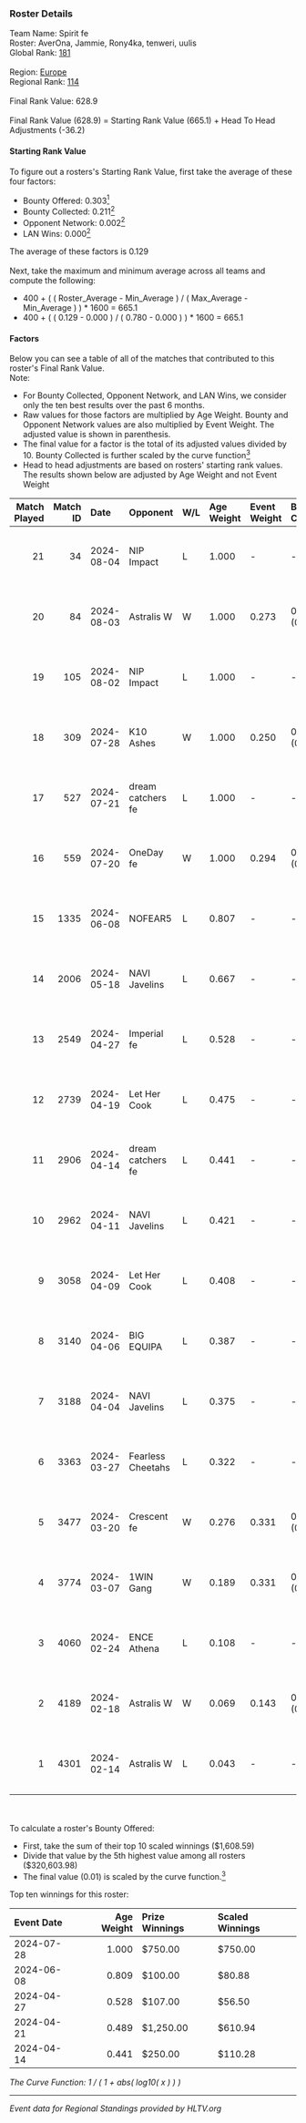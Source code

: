 ### Roster Details<br />
Team Name: Spirit fe<br />
Roster: AverOna, Jammie, Rony4ka, tenweri, uulis<br />
Global Rank: [181](../standings_global.md)<br />
<br />
Region: [Europe]( ../standings_europe.md)<br />
Regional Rank: [114]( ../standings_europe.md)<br />
<br />
Final Rank Value:  628.9<br />
<br />
Final Rank Value (628.9) = Starting Rank Value (665.1) + Head To Head Adjustments (-36.2)<br />

#### Starting Rank Value<br />
To figure out a rosters's Starting Rank Value, first take the average of these four factors:<br />
- Bounty Offered: 0.303[<sup>1</sup>](#table2)
- Bounty Collected: 0.211[<sup>2</sup>](#table1)
- Opponent Network: 0.002[<sup>2</sup>](#table1)
- LAN Wins: 0.000[<sup>2</sup>](#table1)

The average of these factors is 0.129<br />
<br />
Next, take the maximum and minimum average across all teams and compute the following:<br />
- 400 + ( ( Roster_Average - Min_Average ) / ( Max_Average - Min_Average ) ) * 1600 = 665.1
- 400 + ( ( 0.129 - 0.000 ) / ( 0.780 - 0.000 ) ) * 1600 = 665.1


#### Factors<br />
Below you can see a table of all of the matches that contributed to this roster's Final Rank Value.<br />
Note:<br />

- For Bounty Collected, Opponent Network, and LAN Wins, we consider only the ten best results over the past 6 months.
- Raw values for those factors are multiplied by Age Weight. Bounty and Opponent Network values are also multiplied by Event Weight. The adjusted value is shown in parenthesis.
- The final value for a factor is the total of its adjusted values divided by 10. Bounty Collected is further scaled by the curve function[<sup>3</sup>](#curveFunction)
- Head to head adjustments are based on rosters' starting rank values. The results shown below are adjusted by Age Weight and not Event Weight
<span id="table1"></span><br />


| Match Played | Match ID | Date       | Opponent          | W/L | Age Weight | Event Weight | Bounty Collected | Opponent Network | LAN Wins  | H2H Adj. | Roster                                   |
| -: | -: | :- | :- | :- | :- | :- | :- | :- | :- | -: | :- |
|           21 |       34 | 2024-08-04 | NIP Impact        | L   | 1.000      | -            | -                | -                | -         |   -11.53 | AverOna, Jammie, Rony4ka, tenweri, uulis |
|           20 |       84 | 2024-08-03 | Astralis W        | W   | 1.000      | 0.273        | 0.002 (0.001)    | 0.061 (0.017)    | 0 (0.000) |    16.61 | irbitka, Jammie, Rony4ka, tenweri, uulis |
|           19 |      105 | 2024-08-02 | NIP Impact        | L   | 1.000      | -            | -                | -                | -         |   -11.62 | AverOna, Jammie, Rony4ka, tenweri, uulis |
|           18 |      309 | 2024-07-28 | K10 Ashes         | W   | 1.000      | 0.250        | 0.001 (0.000)    | 0.000 (0.000)    | 0 (0.000) |    11.02 | AverOna, Jammie, Rony4ka, tenweri, uulis |
|           17 |      527 | 2024-07-21 | dream catchers fe | L   | 1.000      | -            | -                | -                | -         |   -11.64 | AverOna, Jammie, Rony4ka, tenweri, uulis |
|           16 |      559 | 2024-07-20 | OneDay fe         | W   | 1.000      | 0.294        | 0.002 (0.000)    | 0.000 (0.000)    | 0 (0.000) |    11.01 | AverOna, Jammie, Rony4ka, tenweri, uulis |
|           15 |     1335 | 2024-06-08 | NOFEAR5           | L   | 0.807      | -            | -                | -                | -         |   -11.49 | AverOna, Jammie, Rony4ka, tenweri, uulis |
|           14 |     2006 | 2024-05-18 | NAVI Javelins     | L   | 0.667      | -            | -                | -                | -         |    -5.13 | AverOna, Jammie, Rony4ka, tenweri, uulis |
|           13 |     2549 | 2024-04-27 | Imperial fe       | L   | 0.528      | -            | -                | -                | -         |    -1.63 | AverOna, Jammie, Rony4ka, tenweri, uulis |
|           12 |     2739 | 2024-04-19 | Let Her Cook      | L   | 0.475      | -            | -                | -                | -         |    -2.90 | AverOna, Jammie, Rony4ka, tenweri, uulis |
|           11 |     2906 | 2024-04-14 | dream catchers fe | L   | 0.441      | -            | -                | -                | -         |    -5.63 | AverOna, Jammie, Rony4ka, tenweri, uulis |
|           10 |     2962 | 2024-04-11 | NAVI Javelins     | L   | 0.421      | -            | -                | -                | -         |    -3.81 | AverOna, Jammie, Rony4ka, tenweri, uulis |
|            9 |     3058 | 2024-04-09 | Let Her Cook      | L   | 0.408      | -            | -                | -                | -         |    -2.42 | AverOna, Jammie, Rony4ka, tenweri, uulis |
|            8 |     3140 | 2024-04-06 | BIG EQUIPA        | L   | 0.387      | -            | -                | -                | -         |    -4.31 | AverOna, Jammie, Rony4ka, tenweri, uulis |
|            7 |     3188 | 2024-04-04 | NAVI Javelins     | L   | 0.375      | -            | -                | -                | -         |    -3.48 | AverOna, Jammie, Rony4ka, tenweri, uulis |
|            6 |     3363 | 2024-03-27 | Fearless Cheetahs | L   | 0.322      | -            | -                | -                | -         |    -4.84 | AverOna, Jammie, Rony4ka, tenweri, uulis |
|            5 |     3477 | 2024-03-20 | Crescent fe       | W   | 0.276      | 0.331        | 0.004 (0.000)    | 0.076 (0.007)    | 0 (0.000) |     4.27 | AverOna, Jammie, Rony4ka, tenweri, uulis |
|            4 |     3774 | 2024-03-07 | 1WIN Gang         | W   | 0.189      | 0.331        | 0.001 (0.000)    | 0.016 (0.001)    | 0 (0.000) |     2.93 | AverOna, Jammie, Rony4ka, tenweri, uulis |
|            3 |     4060 | 2024-02-24 | ENCE Athena       | L   | 0.108      | -            | -                | -                | -         |    -1.82 | AverOna, Jammie, Rony4ka, tenweri, uulis |
|            2 |     4189 | 2024-02-18 | Astralis W        | W   | 0.069      | 0.143        | 0.001 (0.000)    | 0.020 (0.000)    | 0 (0.000) |     0.95 | AverOna, Jammie, Rony4ka, tenweri, uulis |
|            1 |     4301 | 2024-02-14 | Astralis W        | L   | 0.043      | -            | -                | -                | -         |    -0.69 | AverOna, Jammie, Rony4ka, tenweri, uulis |

<br />
<span id="table2"></span><br />
To calculate a roster's Bounty Offered:<br />

- First, take the sum of their top 10 scaled winnings ($1,608.59)
- Divide that value by the 5th highest value among all rosters ($320,603.98)
- The final value (0.01) is scaled by the curve function.[<sup>3</sup>](#curveFunction)

Top ten winnings for this roster:<br />

| Event Date | Age Weight | Prize Winnings | Scaled Winnings |
| :- | -: | :- | :- |
| 2024-07-28 |      1.000 | $750.00        | $750.00         |
| 2024-06-08 |      0.809 | $100.00        | $80.88          |
| 2024-04-27 |      0.528 | $107.00        | $56.50          |
| 2024-04-21 |      0.489 | $1,250.00      | $610.94         |
| 2024-04-14 |      0.441 | $250.00        | $110.28         |


<span id="curveFunction"></span>_The Curve Function: 1 / ( 1 + abs( log10( x ) ) )_<br />

---
_Event data for Regional Standings provided by HLTV.org_<br />

